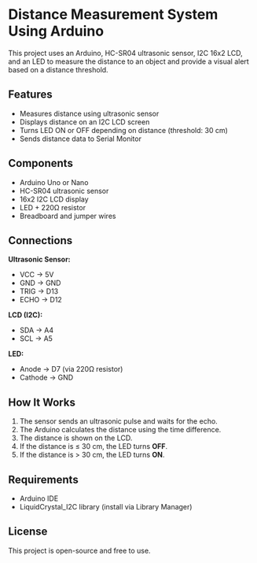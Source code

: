 # Distance Measurement System Using Arduino

This project uses an Arduino, HC-SR04 ultrasonic sensor, I2C 16x2 LCD, and an LED to measure the distance to an object and provide a visual alert based on a distance threshold.

## Features

- Measures distance using ultrasonic sensor
- Displays distance on an I2C LCD screen
- Turns LED ON or OFF depending on distance (threshold: 30 cm)
- Sends distance data to Serial Monitor

## Components

- Arduino Uno or Nano
- HC-SR04 ultrasonic sensor
- 16x2 I2C LCD display
- LED + 220Ω resistor
- Breadboard and jumper wires

## Connections

**Ultrasonic Sensor:**
- VCC → 5V  
- GND → GND  
- TRIG → D13  
- ECHO → D12  

**LCD (I2C):**
- SDA → A4  
- SCL → A5  

**LED:**
- Anode → D7 (via 220Ω resistor)  
- Cathode → GND  

## How It Works

1. The sensor sends an ultrasonic pulse and waits for the echo.
2. The Arduino calculates the distance using the time difference.
3. The distance is shown on the LCD.
4. If the distance is ≤ 30 cm, the LED turns **OFF**.
5. If the distance is > 30 cm, the LED turns **ON**.

## Requirements

- Arduino IDE  
- LiquidCrystal_I2C library (install via Library Manager)

## License

This project is open-source and free to use.

